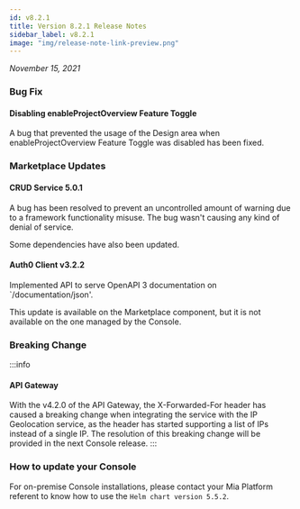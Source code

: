 ```yaml
---
id: v8.2.1
title: Version 8.2.1 Release Notes
sidebar_label: v8.2.1
image: "img/release-note-link-preview.png"
---
```


_November 15, 2021_

### Bug Fix

#### Disabling enableProjectOverview Feature Toggle

A bug that prevented the usage of the Design area when enableProjectOverview Feature Toggle was disabled has been fixed.

### Marketplace Updates

#### CRUD Service 5.0.1

A bug has been resolved to prevent an uncontrolled amount of warning due to a framework functionality misuse. The bug wasn't causing any kind of denial of service.

Some dependencies have also been updated.

#### Auth0 Client v3.2.2

Implemented API to serve OpenAPI 3 documentation on `/documentation/json'.

This update is available on the Marketplace component, but it is not available on the one managed by the Console.

### Breaking Change

:::info

#### API Gateway

With the v4.2.0 of the API Gateway, the X-Forwarded-For header has caused a breaking change when integrating the service with the IP Geolocation service, as the header has started supporting a list of IPs instead of a single IP.
The resolution of this breaking change will be provided in the next Console release.
:::

### How to update your Console

For on-premise Console installations, please contact your Mia Platform referent to know how to use the `Helm chart version 5.5.2`.
